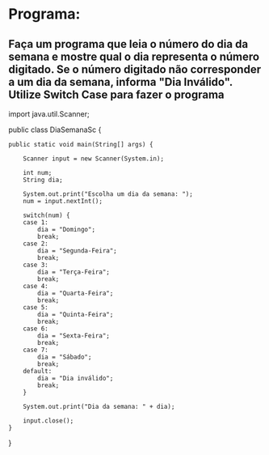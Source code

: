 # Programa:

## Faça um programa que leia o número do dia da semana e mostre qual o dia representa o número digitado. Se o número digitado não corresponder a um dia da semana, informa "Dia Inválido". Utilize Switch Case para fazer o programa

import java.util.Scanner;

public class DiaSemanaSc {

	public static void main(String[] args) {
		
		Scanner input = new Scanner(System.in);
		
		int num;
		String dia;
		
		System.out.print("Escolha um dia da semana: ");
		num = input.nextInt();
		
		switch(num) {
		case 1:
			dia = "Domingo";
			break;
		case 2:
			dia = "Segunda-Feira";
			break;
		case 3:
			dia = "Terça-Feira";
			break;
		case 4:
			dia = "Quarta-Feira";
			break;
		case 5:
			dia = "Quinta-Feira";
			break;
		case 6:
			dia = "Sexta-Feira";
			break;
		case 7:
			dia = "Sábado";
			break;
		default:
			dia = "Dia inválido";
			break;
		}
		
		System.out.print("Dia da semana: " + dia);
		
		input.close();
	}

}

